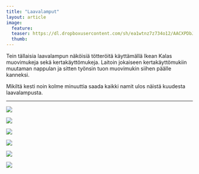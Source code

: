 ```yaml
---
title: "Laavalamput"
layout: article
image:
  feature:
  teaser: https://dl.dropboxusercontent.com/sh/ea1wtnz7z734o12/AACXPDbJ4rDCl2AX1OqxOqRQa/aktivointi/laavalamput/DSC44309-245px.jpg
  thumb:
---
```


Tein tällaisia laavalampun näköisiä tötteröitä käyttämällä Ikean Kalas muovimukeja sekä kertakäyttömukeja. Laitoin jokaiseen kertakäyttömukiin muutaman nappulan ja sitten työnsin tuon muovimukin siihen päälle kanneksi.

Mikiltä kesti noin kolme minuuttia saada kaikki namit ulos näistä kuudesta laavalampusta.

---

[![](https://dl.dropboxusercontent.com/sh/ea1wtnz7z734o12/AAB5L5WthnY-Fnr3hblXkKLCa/aktivointi/laavalamput/DSC44315-800px.jpg)](https://dl.dropboxusercontent.com/sh/ea1wtnz7z734o12/AAAUE7I_FfIS2qrMQyA9huLNa/aktivointi/laavalamput/DSC44315.jpg)

[![](https://dl.dropboxusercontent.com/sh/ea1wtnz7z734o12/AABCz-DBonPJoNvjEChu7z8Za/aktivointi/laavalamput/DSC44320-800px.jpg)](https://dl.dropboxusercontent.com/sh/ea1wtnz7z734o12/AACp9R3HO_F_P5p06A9poLW1a/aktivointi/laavalamput/DSC44320.jpg)

[![](https://dl.dropboxusercontent.com/sh/ea1wtnz7z734o12/AADHAIxy_X0o9BZBqdDXLdOMa/aktivointi/laavalamput/DSC43225-800px.jpg)](https://dl.dropboxusercontent.com/sh/ea1wtnz7z734o12/AAAIXHgW9sD0YWoYFE0LWO9ha/aktivointi/laavalamput/DSC43225.jpg)

[![](https://dl.dropboxusercontent.com/sh/ea1wtnz7z734o12/AAAtVrBpz4O_qEOAIcqcg-B_a/aktivointi/laavalamput/DSC43293-800px.jpg)](https://dl.dropboxusercontent.com/sh/ea1wtnz7z734o12/AAD-JJrBrDMbYkAT27XWj9o4a/aktivointi/laavalamput/DSC43293.jpg)

[![](https://dl.dropboxusercontent.com/sh/ea1wtnz7z734o12/AAC3rHRrx7p_8R9QSCdlQEMpa/aktivointi/laavalamput/DSC43309-800px.jpg)](https://dl.dropboxusercontent.com/sh/ea1wtnz7z734o12/AAAmYL19rFbZ-imZAenjtWVja/aktivointi/laavalamput/DSC43309.jpg)

[![](https://dl.dropboxusercontent.com/sh/ea1wtnz7z734o12/AABV33X7SE8obOGtMXY-JcXPa/aktivointi/laavalamput/DSC44309-800px.jpg)](https://dl.dropboxusercontent.com/sh/ea1wtnz7z734o12/AACcEPx3FK5N36ggOkqSuF4za/aktivointi/laavalamput/DSC44309.jpg)
